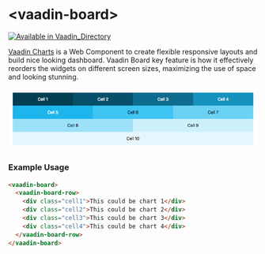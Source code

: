 # &lt;vaadin-board&gt;

[![Available in Vaadin_Directory](https://img.shields.io/vaadin-directory/v/vaadinvaadin-board.svg)](https://vaadin.com/directory/component/vaadinvaadin-board)

[Vaadin Charts](https://vaadin.com/charts) is a Web Component to create flexible responsive layouts and build nice looking dashboard.
Vaadin Board key feature is how it effectively reorders the widgets on different screen sizes, maximizing the use of space and looking stunning.

[<img src="https://raw.githubusercontent.com/vaadin/vaadin-board/master/screenshot.png" alt="Screenshot of vaadin-board">](https://vaadin.com/components/vaadin-board)


### Example Usage
```html
<vaadin-board>
  <vaadin-board-row>
    <div class="cell1">This could be chart 1</div>
    <div class="cell2">This could be chart 2</div>
    <div class="cell3">This could be chart 3</div>
    <div class="cell4">This could be chart 4</div>
  </vaadin-board-row>
</vaadin-board>
```

